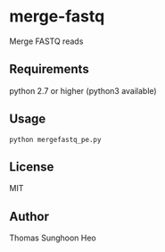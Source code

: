# merge-fastq
Merge FASTQ reads

## Requirements
python 2.7 or higher (python3 available)

## Usage

```
python mergefastq_pe.py 
```

## License
MIT

## Author
Thomas Sunghoon Heo
